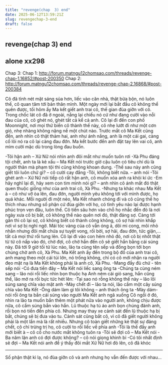 ```yaml
---
title: "revenge(chap  3) end"
date: 2025-06-12T13:59:21Z
slug: revengechap-3-end
draft: false
---
```


## revenge(chap  3) end

## alone xx298

Chap 3: 
Chap 1: http://forum.matngu12chomsao.com/threads/revenge-chap-1.16852/#post-200350
Chap 2: http://forum.matngu12chomsao.com/threads/revenge-chap-2.16868/#post-200384
 
 
Cô đã tỉnh nét mặt sáng sủa hơn, liếc vào căn nhà, thật bừa bộn, nó luôn thế, cô quan tâm tới bản thân mình. Một ngày mới lại bắt đầu cô không thể quên được, tối hôm ấy Ma kết giết anh trai cô, thế gian đùa giỡn với cô. Trong chốc lát cô đã ở ngoài, nắng lại chiếu nó cứ như đang cười vào nỗi đau của cô, cô ghét nó, ghét tất cả kể cả anh. Cô lại đi đến con phố Moonnight, nơi mọi thứ biến cô thành thế này, cô nhẹ lướt đi như một cơn gió, nhẹ nhàng không nặng nề một chút nào. Trước mắt cô Ma Kết cũng đến, anh nhìn cô thật thảm hai, anh như ánh nắng, anh là một cái gai, càng cố lôi nó ra cô lại càng đau đớn. Ma kết bước đến anh đặt tay lên vai cô, anh mỉm cười mặc dù trong lòng đau buồn.
 
-Tôi hận anh – Xử Nữ nói nhìn anh đôi mắt như muốn tuôn rơi
-Xà Phu đáng tội chết, anh ta là kẻ xấu – Ma Kết nói trước giờ cậu luôn có tiêu chí dù là người thân mà phạm tội thì cũng không khoan dung.
-Thế sau này anh cũng giết tôi luôn chứ gì? – cô cười cay đắng 
-Tôi, không biết nữa. – anh nói
-Tôi ghét anh – Xử Nữ nói tiếp cô rất hận anh, cô muốn xóa anh ra khỏi kí ức
-Em hãy nghĩ lại đi, hãy xem con tim mình nói gì? – anh nhìn cô ánh mắt đó thật quen thuộc giống như của anh trai cô, Xà Phu.
-Nhưng ta khác nhau Ma Kết à – cô như vỡ òa lên, đau đớn, người mình yêu không tới với mình được, họ quá khác.
Mỗi người đi một nẻo, Ma Kết nhanh chóng đi và cô cũng thế họ thích nhau nhưng số phận cứ đùa giỡn với họ, có tình yêu nào lại được hạnh phúc trọn vẹn đâu, luôn thế. Cô tiến sâu hơn vào chỗ họ nhắc đến đó là nơi ngày xưa cô bị bắt, cô không thể nào quên nơi đó, thật đáng sợ. Càng tới gần thì cô lại sợ, cô không biết có thành công không, cô sợ hãi nhìn khắp nơi vì sợ bị nghi ngờ. Mái tóc vàng của cô vẫn óng ả, dôi mi cong, môi nhỏ nhắn nhưng đôi mắt chứa sự tuyệt vong, rối bời, sợ hãi, đau đớn, tức giận,... tất cả mọi thứ rối tung lên. Cô lại đi vào con hẻm nhỏ đó, nơi cô bị nhốt thật từ từ cô nấp vào đó, chờ đợi, cô chờ hắn đến cô sẽ giết hắn bằng cái súng này. 
Đã tới 9 giờ tối từ lúc nào, lão ta cùng tên sếp và đồng bọn tới bọn chúng chờ anh cô, Xà Phu. Ma Kết anh ấy đến trong bộ đồ của anh trai cô, anh mang theo một cái túi lớn, nó trống không, chỉ có cô mới nhận ra người đeo mặt nạ là Ma Kết không phải là anh cô, Xà Phu. 
-Mang đầy đủ chứ - tên sếp nói
-Có đưa tiền đây – Ma Kết nói liếc sang ông ta
-Chúng ta cùng ném sang – lão nói rồi liếc nhìn bọn thuộc hạ
Anh ném cái giỏ sang, hắn cũng thế, lão mở ra rồi bực tức hét lên:
-Tại sao nó rỗng không thế này – lão lôi súng sang chĩa vào mặt anh
-Mày chết đi – lão ta nói, lão cầm một cây súng chĩa vào Ma Kết
-Ông dám làm gì tôi không – anh thách ông ta
-Mày dám- nói rồi ông ta bắn cái súng vào người Ma Kết anh ngã xuống
Cô ngồi ở đó, nhìn ra lão ta muốn bắn thêm một phát nữa vào người anh, không chịu được nữa, cô cầm súng bắn vào hắn. Lũ thuộc hạ tú áo anh bọn chúng đánh anh, rồi bọn nó tiến đến phía cô.
Nhưng may thay xe cảnh sát đến lũ thuộc hạ bị bắt, chúng sẽ bị đưa vào tu. Cảnh sát cũng bắt cô, vì cô đã giết người không phải là một lần mà là rất nhiều. Nhưng cô toàn giết những kẻ thật sự đáng chết, cô chỉ trừng trị họ, cô cười to rồi liếc về phía anh
-Tôi là thế đấy anh mới biết à – cô cố cho nước mắt không tuôn ra
-Tôi sẽ đợi cô – Ma Kết nói
-Ba năm lận anh có đợi được không? – cô nói giọng khinh bỉ
-Có tôi nhất định sẽ đợi – Ma Kết nói anh để ý thấy đôi mắt Xử Nữ hơi đỏ lên, cô đã khóc
**********************************
Số phận thật kì lạ, nó đùa giỡn cô và anh nhưng họ vẫn đến được với nhau...